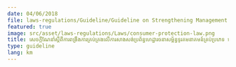 ```yaml
---
date: 04/06/2018
file: laws-regulations/Guideline/Guideline on Strengthening Management on the Construction of all Types of Telecommunications Infrastructure in the Capital Province.pdf
featured: true
image: src/asset/laws-regulations/Laws/consumer-protection-law.png
title: សេចក្តីណែនាំស្តីពីការពង្រឹងការគ្រប់គ្រងលើការសាងសង់ប្រព័ន្ធហេដ្ឋារចនាសម្ព័ន្ធទូរគមនាគមន៍គ្រប់ប្រភេទ នៅតាមភូមិសាស្រ្តរាជធានី/ខេត្ត
type: guideline
lang: km
---
```

